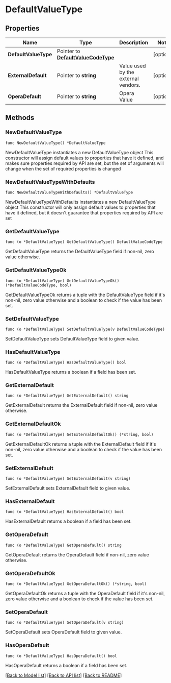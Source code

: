 # DefaultValueType

## Properties

Name | Type | Description | Notes
------------ | ------------- | ------------- | -------------
**DefaultValueType** | Pointer to [**DefaultValueCodeType**](DefaultValueCodeType.md) |  | [optional] 
**ExternalDefault** | Pointer to **string** | Value used by the external vendors. | [optional] 
**OperaDefault** | Pointer to **string** | Opera Value | [optional] 

## Methods

### NewDefaultValueType

`func NewDefaultValueType() *DefaultValueType`

NewDefaultValueType instantiates a new DefaultValueType object
This constructor will assign default values to properties that have it defined,
and makes sure properties required by API are set, but the set of arguments
will change when the set of required properties is changed

### NewDefaultValueTypeWithDefaults

`func NewDefaultValueTypeWithDefaults() *DefaultValueType`

NewDefaultValueTypeWithDefaults instantiates a new DefaultValueType object
This constructor will only assign default values to properties that have it defined,
but it doesn't guarantee that properties required by API are set

### GetDefaultValueType

`func (o *DefaultValueType) GetDefaultValueType() DefaultValueCodeType`

GetDefaultValueType returns the DefaultValueType field if non-nil, zero value otherwise.

### GetDefaultValueTypeOk

`func (o *DefaultValueType) GetDefaultValueTypeOk() (*DefaultValueCodeType, bool)`

GetDefaultValueTypeOk returns a tuple with the DefaultValueType field if it's non-nil, zero value otherwise
and a boolean to check if the value has been set.

### SetDefaultValueType

`func (o *DefaultValueType) SetDefaultValueType(v DefaultValueCodeType)`

SetDefaultValueType sets DefaultValueType field to given value.

### HasDefaultValueType

`func (o *DefaultValueType) HasDefaultValueType() bool`

HasDefaultValueType returns a boolean if a field has been set.

### GetExternalDefault

`func (o *DefaultValueType) GetExternalDefault() string`

GetExternalDefault returns the ExternalDefault field if non-nil, zero value otherwise.

### GetExternalDefaultOk

`func (o *DefaultValueType) GetExternalDefaultOk() (*string, bool)`

GetExternalDefaultOk returns a tuple with the ExternalDefault field if it's non-nil, zero value otherwise
and a boolean to check if the value has been set.

### SetExternalDefault

`func (o *DefaultValueType) SetExternalDefault(v string)`

SetExternalDefault sets ExternalDefault field to given value.

### HasExternalDefault

`func (o *DefaultValueType) HasExternalDefault() bool`

HasExternalDefault returns a boolean if a field has been set.

### GetOperaDefault

`func (o *DefaultValueType) GetOperaDefault() string`

GetOperaDefault returns the OperaDefault field if non-nil, zero value otherwise.

### GetOperaDefaultOk

`func (o *DefaultValueType) GetOperaDefaultOk() (*string, bool)`

GetOperaDefaultOk returns a tuple with the OperaDefault field if it's non-nil, zero value otherwise
and a boolean to check if the value has been set.

### SetOperaDefault

`func (o *DefaultValueType) SetOperaDefault(v string)`

SetOperaDefault sets OperaDefault field to given value.

### HasOperaDefault

`func (o *DefaultValueType) HasOperaDefault() bool`

HasOperaDefault returns a boolean if a field has been set.


[[Back to Model list]](../README.md#documentation-for-models) [[Back to API list]](../README.md#documentation-for-api-endpoints) [[Back to README]](../README.md)


